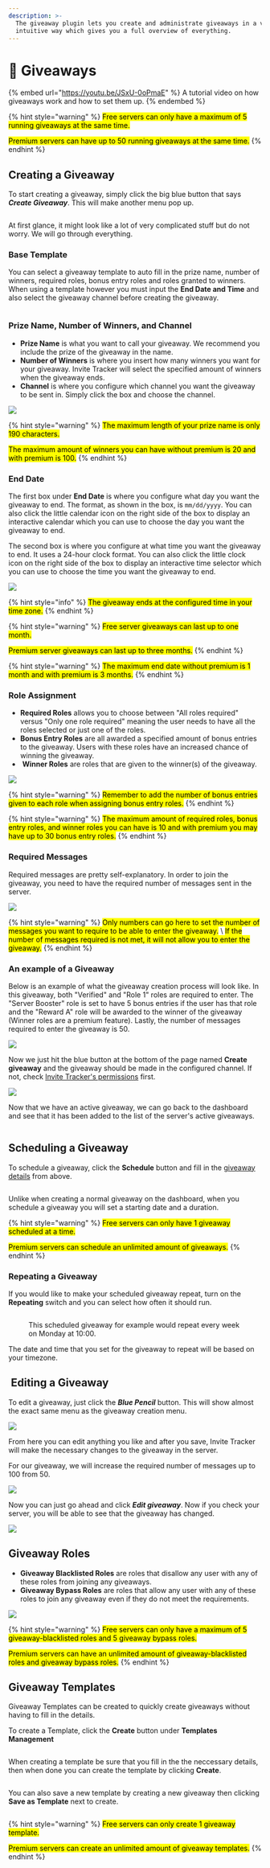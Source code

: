 ```yaml
---
description: >-
  The giveaway plugin lets you create and administrate giveaways in a very
  intuitive way which gives you a full overview of everything.
---
```


# 🎉 Giveaways

{% embed url="https://youtu.be/JSxU-0oPmaE" %}
A tutorial video on how giveaways work and how to set them up.
{% endembed %}

{% hint style="warning" %}
<mark style="color:$warning;">Free servers can only have a maximum of 5 running giveaways at the same time.</mark>

<mark style="color:$warning;">Premium servers can have up to 50 running giveaways at the same time.</mark>
{% endhint %}

## Creating a Giveaway

To start creating a giveaway, simply click the big blue button that says _**Create Giveaway**_. This will make another menu pop up.

<figure><img src="../../.gitbook/assets/image.png" alt=""><figcaption></figcaption></figure>

At first glance, it might look like a lot of very complicated stuff but do not worry. We will go through everything.

### Base Template

You can select a giveaway template to auto fill in the prize name, number of winners, required roles, bonus entry roles and roles granted to winners. When using a template however you must input the **End Date and Time** and also select the giveaway channel before creating the giveaway.

<figure><img src="../../.gitbook/assets/image (13).png" alt=""><figcaption></figcaption></figure>

### Prize Name, Number of Winners, and Channel

* **Prize Name** is what you want to call your giveaway. We recommend you include the prize of the giveaway in the name.
* **Number of Winners** is where you insert how many winners you want for your giveaway. Invite Tracker will select the specified amount of winners when the giveaway ends.
* **Channel** is where you configure which channel you want the giveaway to be sent in. Simply click the box and choose the channel.

![](../../.gitbook/assets/GiveawayRow1.png)

{% hint style="warning" %}
<mark style="color:$warning;">The maximum length of your prize name is only 190 characters.</mark>

<mark style="color:$warning;">The maximum amount of winners you can have without premium is 20 and with premium is 100.</mark>
{% endhint %}

### End Date

The first box under **End Date** is where you configure what day you want the giveaway to end. The format, as shown in the box, is `mm/dd/yyyy`. You can also click the little calendar icon on the right side of the box to display an interactive calendar which you can use to choose the day you want the giveaway to end.

The second box is where you configure at what time you want the giveaway to end. It uses a 24-hour clock format. You can also click the little clock icon on the right side of the box to display an interactive time selector which you can use to choose the time you want the giveaway to end.

![](../../.gitbook/assets/GiveawayRow2.png)

{% hint style="info" %}
<mark style="color:$info;">The giveaway ends at the configured time in your time zone.</mark>
{% endhint %}

{% hint style="warning" %}
<mark style="color:$warning;">Free server giveaways can last up to one month.</mark>&#x20;

<mark style="color:$warning;">Premium server giveaways can last up to three months.</mark>
{% endhint %}

{% hint style="warning" %}
<mark style="color:$warning;">The maximum end date without premium is 1 month and with premium is 3 months.</mark>
{% endhint %}

### Role Assignment

* **Required Roles** allows you to choose between "All roles required" versus "Only one role required" meaning the user needs to have all the roles selected or just one of the roles.
* **Bonus Entry Roles** are all awarded a specified amount of bonus entries to the giveaway. Users with these roles have an increased chance of winning the giveaway.
* <img src="../../.gitbook/assets/image (31).png" alt="" data-size="line"> **Winner Roles** are roles that are given to the winner(s) of the giveaway.

![](../../.gitbook/assets/GiveawayRow3.png)

{% hint style="warning" %}
<mark style="color:$warning;">Remember to add the number of bonus entries given to each role when assigning bonus entry roles.</mark>
{% endhint %}

{% hint style="warning" %}
<mark style="color:$warning;">The maximum amount of required roles, bonus entry roles, and winner roles you can have is 10 and with premium you may have up to 30 bonus entry roles.</mark>
{% endhint %}

### Required Messages

Required messages are pretty self-explanatory. In order to join the giveaway, you need to have the required number of messages sent in the server.

![](../../.gitbook/assets/GiveawayRow4.png)

{% hint style="warning" %}
<mark style="color:$warning;">Only numbers can go here to set the number of messages you want to require to be able to enter the giveaway.</mark> \ <mark style="color:$warning;">If the number of messages required is not met, it will not allow you to enter the giveaway.</mark>
{% endhint %}

### An example of a Giveaway

Below is an example of what the giveaway creation process will look like. In this giveaway, both "Verified" and "Role 1" roles are required to enter. The "Server Booster" role is set to have 5 bonus entries if the user has that role and the "Reward A" role will be awarded to the winner of the giveaway (Winner roles are a premium feature). Lastly, the number of messages required to enter the giveaway is 50.

![](<../../.gitbook/assets/GiveawaySample (1).png>)

Now we just hit the blue button at the bottom of the page named **Create giveaway** and the giveaway should be made in the configured channel. If not, check [Invite Tracker's permissions](../../faq.md#what-are-the-required-permissions-for-invite-tracker) first.

![](../../.gitbook/assets/GiveawaySampleDC.png)

Now that we have an active giveaway, we can go back to the dashboard and see that it has been added to the list of the server's active giveaways.

<figure><img src="../../.gitbook/assets/brave_Dl6itiplR1 (1).png" alt=""><figcaption></figcaption></figure>

## Scheduling a Giveaway

To schedule a giveaway, click the **Schedule** button and fill in the [giveaway details](giveaways.md#creating-a-giveaway) from above.

<figure><img src="../../.gitbook/assets/image (3).png" alt=""><figcaption></figcaption></figure>

Unlike when creating a normal giveaway on the dashboard, when you schedule a giveaway you will set a starting date and a duration.

{% hint style="warning" %}
<mark style="color:$warning;">Free servers can only have 1 giveaway scheduled at a time.</mark>

<mark style="color:$warning;">Premium servers can schedule an unlimited amount of giveaways.</mark>
{% endhint %}

### Repeating a Giveaway&#x20;

If you would like to make your scheduled giveaway repeat, turn on the **Repeating** switch and you can select how often it should run.

<figure><img src="../../.gitbook/assets/image (9).png" alt=""><figcaption><p>This scheduled giveaway for example would repeat every week on Monday at 10:00.</p></figcaption></figure>

The date and time that you set for the giveaway to repeat will be based on your timezone.

## <img src="../../.gitbook/assets/image (59).png" alt="" data-size="line"> Editing a Giveaway

To edit a giveaway, just click the _**Blue Pencil**_ button. This will show almost the exact same menu as the giveaway creation menu.

![](../../.gitbook/assets/GiveawaySampleEdit.png)

From here you can edit anything you like and after you save, Invite Tracker will make the necessary changes to the giveaway in the server.

For our giveaway, we will increase the required number of messages up to 100 from 50.

![](../../.gitbook/assets/GiveawaySampleEditMR.png)

Now you can just go ahead and click _**Edit giveaway**_. Now if you check your server, you will be able to see that the giveaway has changed.

![](../../.gitbook/assets/GiveawaySampleDCEdit.png)

## Giveaway Roles

* **Giveaway Blacklisted Roles** are roles that disallow any user with any of these roles from joining any giveaways.
* **Giveaway Bypass Roles** are roles that allow any user with any of these roles to join any giveaway even if they do not meet the requirements.

![](../../.gitbook/assets/GiveawayGeneralSettings.png)

{% hint style="warning" %}
<mark style="color:$warning;">Free servers can only have a maximum of 5 giveaway-blacklisted roles and 5 giveaway bypass roles.</mark>

<mark style="color:$warning;">Premium servers can have an unlimited amount of giveaway-blacklisted roles and giveaway bypass roles.</mark>
{% endhint %}

## Giveaway Templates

Giveaway Templates can be created to quickly create giveaways without having to fill in the details.

To create a Template, click the **Create** button under **Templates Management**

<figure><img src="../../.gitbook/assets/image (10).png" alt=""><figcaption></figcaption></figure>

When creating a template be sure that you fill in the the neccessary details, then when done you can create the template by clicking **Create**.&#x20;

<figure><img src="../../.gitbook/assets/image (14).png" alt=""><figcaption></figcaption></figure>

You can also save a new template by creating a new giveaway then clicking **Save as Template** next to create.

<figure><img src="../../.gitbook/assets/image (2).png" alt=""><figcaption></figcaption></figure>

{% hint style="warning" %}
<mark style="color:$warning;">Free servers can only create 1 giveaway template.</mark>

<mark style="color:$warning;">Premium servers can create an unlimited amount of giveaway templates.</mark>
{% endhint %}
